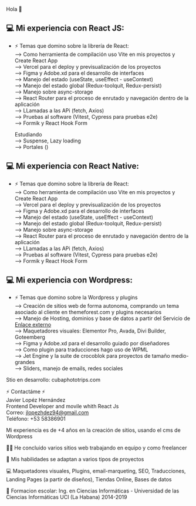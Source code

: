 Hola 👋

<h2> 💻 Mi experiencia con React JS: </h2>

- ⚡ Temas que domino sobre la librería de React:<br/> 
--> Como herramienta de compilación uso Vite en mis proyectos y Create React App<br/>
--> Vercel para el deploy y previsualización de los proyectos<br/>
--> Figma y Adobe.xd para el desarrollo de interfaces  <br/>
--> Manejo del estado (useState, useEffect - useContext)<br/>
--> Manejo del estado global (Redux-toolquit, Redux-persist)<br/>
--> Manejo sobre async-storage<br/>
--> React Router para el proceso de enrutado y navegación dentro de la aplicación<br/>
--> LLamadas a las APi (fetch, Axios)<br/>
--> Pruebas al software (Vitest, Cypress para pruebas e2e)<br/>
--> Formik y React Hook Form

    Estudiando<br/>
--> Suspense, Lazy loading<br/>
--> Portales ()
  
<h2> 💻 Mi experiencia con React Native: </h2>

- ⚡ Temas que domino sobre la librería de React:<br/> 
--> Como herramienta de compilación uso Vite en mis proyectos y Create React App<br/>
--> Vercel para el deploy y previsualización de los proyectos<br/>
--> Figma y Adobe.xd para el desarrollo de interfaces  <br/>
--> Manejo del estado (useState, useEffect - useContext)<br/>
--> Manejo del estado global (Redux-toolquit, Redux-persist)<br/>
--> Manejo sobre async-storage<br/>
--> React Router para el proceso de enrutado y navegación dentro de la aplicación<br/>
--> LLamadas a las APi (fetch, Axios)<br/>
--> Pruebas al software (Vitest, Cypress para pruebas e2e)<br/>
--> Formik y React Hook Form

<h2> 💻 Mi experiencia con Wordpress: </h2>

- ⚡ Temas que domino sobre la Wordpress y plugins<br/> 
--> Creación de sitios web de forma autonoma, comprando un tema asociado al cliente en themeforest.com y plugins necesarios<br/>
--> Manejo de Hosting, dominios y base de datos a partir del Servicio de <a href="https://www.mozilla.com/">Enlace externo</a><br/>
--> Maquetadores visuales: Elementor Pro, Avada, Divi Builder, Goteemberg<br/>
--> Figma y Adobe.xd para el desarrollo guiado por diseñadores <br/>
--> Como plugin para traducciones hago uso de WPML<br/>
--> Jet Engine y la suite de crocoblok para proyectos de tamaño medio-grandes<br/>
--> Sliders, manejo de emails, redes sociales<br/>

Stio en desarrollo: cubaphototrips.com

  ⚡ Contactáme ⚡<br/>
Javier Lopéz Hernández<br/>
Frontend Developer and movile whith React Js<br/>
Correo: jlopezhdez94@gmail.com<br/>
Teléfono: +53 58386901

Mi experiencia es de +4 años en la creación de sitios, usando el cms de Wordpress

👨‍💻 He concluido varios sitios web trabajando en equipo y como freelancer<br/>

💯 Mis habilidades se adaptan a varios tipos de proyectos<br/>

💻 Maquetadores visuales, Plugins, email-marqueting, SEO, Traducciones, Landing Pages (a partir de diseños), Tiendas Online, Bases de datos<br/>

👯 Formacion escolar: Ing. en Ciencias Informáticas - Universidad de las Ciencias Informáticas UCI (La Habana) 2014-2019


